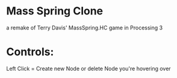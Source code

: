 # Mass Spring Clone
a remake of Terry Davis' MassSpring.HC game in Processing 3

# Controls:
Left Click = Create new Node or delete Node you're hovering over
